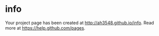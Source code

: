 # info
Your project page has been created at http://ah3548.github.io/info. Read more at https://help.github.com/pages.
